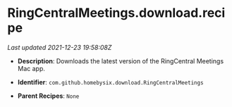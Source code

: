 # RingCentralMeetings.download.recipe

_Last updated 2021-12-23 19:58:08Z_

- **Description**: Downloads the latest version of the RingCentral Meetings Mac app.

- **Identifier**: `com.github.homebysix.download.RingCentralMeetings`

- **Parent Recipes**: `None`